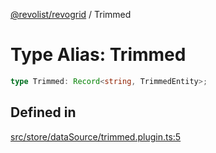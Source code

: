 [@revolist/revogrid](README.md) / Trimmed

# Type Alias: Trimmed

```ts
type Trimmed: Record<string, TrimmedEntity>;
```

## Defined in

[src/store/dataSource/trimmed.plugin.ts:5](https://github.com/revolist/revogrid/blob/7441a116e7c14801fe05f009e2206ea7b70630f5/src/store/dataSource/trimmed.plugin.ts#L5)
